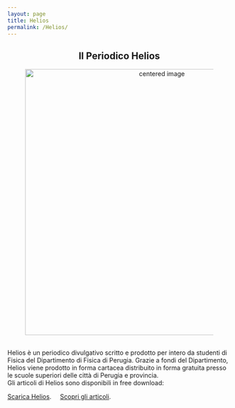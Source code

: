 ```yaml
---
layout: page
title: Helios
permalink: /Helios/
---
```


<center><h2>Il Periodico Helios </h2></center>

 <figure>
<center>
    <img src="/perugia/ImmaginiAbstract/helios2loc.png" alt="centered image" style="max-width:100%"
    height="auto" width="600" class="responsive" >
</center>
</figure>

<section>

<br>
Helios è un periodico divulgativo scritto e prodotto per intero da studenti di Fisica del Dipartimento di Fisica di Perugia.
Grazie a fondi del Dipartimento, Helios viene prodotto in forma cartacea  distribuito in forma gratuita presso le scuole superiori delle città di Perugia e provincia.
<br>Gli articoli di Helios sono disponibili in free download:<br>

<a href="/Download">Scarica Helios</a>. &nbsp; &nbsp;
<a href="/Articoli">Scopri gli articoli</a>.

</section>
